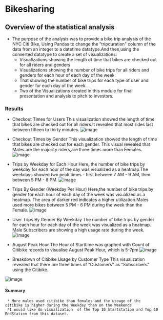 # Bikesharing
## Overview of the statistical analysis
 * The purpose of the analysis was to provide a bike trip analysis of the NYC Citi Bike, Using Pandas to change the
 "tripduration" column of the data from an integer to a datetime datatype.And then,using the converted datatype to 
  create a set of visualizations:
    * Visualizations showing the length of time that bikes are checked out for all riders and genders
    * Visualizations showing the number of bike trips for all riders and genders for each hour of each day of the week
    * That showing the number of bike trips for each type of user and gender for each day of the week.
    * Two of  the Visualizations created in this module for  final presentation and analysis to pitch to investors.
    
### Results
  
  * Checkout Times for Users
   This visualization showed the length of time that bikes are checked out for all riders.It revealed that 
   most rides last between fifteen to thirty minutes.
   ![image](https://user-images.githubusercontent.com/64270455/199651402-732f4224-ee13-404b-be8c-f619de7caa9a.png)

   * Checkout Times by Gender
   This visualization showed the length of time that bikes are checked out for each gender. This visual revealed that 
   Males are the majority riders,are three times more than Females.
   ![image](https://user-images.githubusercontent.com/64270455/199652442-3d3f0a0d-c659-4ddb-9708-ce1190c65124.png)
   
   * Trips by Weekday for Each Hour
    Here, the number of bike trips by weekday for each hour of the day was visualized as a heatmap.The weekdays showed two
    peak times - first between 7 AM - 9 AM, then between 5 PM - 6 PM.
    ![image](https://user-images.githubusercontent.com/64270455/199653322-6be786cb-931e-4726-ac8c-e30d1f83ce81.png)
    
   * Trips By Gender (Weekday Per Hour)
    Here,the number of bike trips by gender for each hour of each day of the week was visualized as a heatmap. The area of
    darker red indicates a higher utilization.Males used more bikes between 5 PM - 6 PM during the week than the Female.
    ![image](https://user-images.githubusercontent.com/64270455/199654242-7fb691c1-5d69-489f-86c6-6862b6b25a8f.png)
    
   * User Trips By Gender By Weekday
     The number of bike trips by gender for each hour for each day of the week was visualized  as a heatmap. 
     Male Subscribers are showing a high usage rate during the week.
    ![image](https://user-images.githubusercontent.com/64270455/199655275-608d8fd1-182a-46e3-9cfc-6559c7743e5c.png)
   
   * August Peak Hour
    The Hour of Starttime was graphed with Count of  Citibike  records to visualise August Peak Hour, which is 5-7pm
   ![image](https://user-images.githubusercontent.com/64270455/199656619-1e665dd5-0501-4486-a55e-14352166444b.png)
   
   * Breakdown of Citibike Usage by Customer Type
   This visualization revealed that there are three times of "Customers" as "Subscribers" using  the Citibike.
   
   ![image](https://user-images.githubusercontent.com/64270455/199658413-68f15383-b324-484c-a84f-d8dc10950daa.png)

 #### Summary
     * More males used citibike than females and the useage of the citibike is higher during the Weekday than on the Weekends
     *I would like do visualization  of the Top 10 Startstation and Top 10 EndStation from this dataset.
   
   
